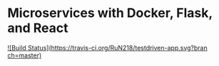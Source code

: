 # Microservices with Docker, Flask, and React
[![Build Status](https://travis-ci.org/RuN218/testdriven-app.svg?bran
ch=master)](https://travis-ci.org/RuN218/testdriven-app)
